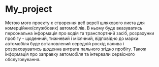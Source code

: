 # My_project
Метою мого проекту є створення веб версії шляхового листа для комерційних(службових) автомобілів.
В ньому буде вказуватись персональна інформація про водія та транспортний засіб,
розрахунки пробігу - щоденний, тижневий і місячний,
відповідно до марки автомобіля буде встановлений середній росхід палива
і розраховуватись щоденна витрата пального згідно пробігу. 
Також інформація про заправку автомобіля та
інтервали сервісного обслуговування.
